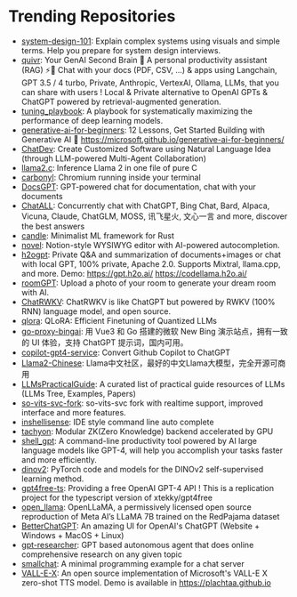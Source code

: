 # Trending Repositories

- [system-design-101](https://github.com/ByteByteGoHq/system-design-101): Explain complex systems using visuals and simple terms. Help you prepare for system design interviews.
- [quivr](https://github.com/QuivrHQ/quivr): Your GenAI Second Brain 🧠  A personal productivity assistant (RAG) ⚡️🤖 Chat with your docs (PDF, CSV, ...)  & apps using Langchain, GPT 3.5 / 4 turbo, Private, Anthropic, VertexAI, Ollama, LLMs, that you can share with users !  Local & Private alternative to OpenAI GPTs & ChatGPT powered by retrieval-augmented generation.
- [tuning_playbook](https://github.com/google-research/tuning_playbook): A playbook for systematically maximizing the performance of deep learning models.
- [generative-ai-for-beginners](https://github.com/microsoft/generative-ai-for-beginners): 12 Lessons, Get Started Building with Generative AI  🔗 https://microsoft.github.io/generative-ai-for-beginners/
- [ChatDev](https://github.com/OpenBMB/ChatDev): Create Customized Software using Natural Language Idea (through LLM-powered Multi-Agent Collaboration)
- [llama2.c](https://github.com/karpathy/llama2.c): Inference Llama 2 in one file of pure C
- [carbonyl](https://github.com/fathyb/carbonyl): Chromium running inside your terminal
- [DocsGPT](https://github.com/arc53/DocsGPT): GPT-powered chat for documentation, chat with your documents
- [ChatALL](https://github.com/sunner/ChatALL):  Concurrently chat with ChatGPT, Bing Chat, Bard, Alpaca, Vicuna, Claude, ChatGLM, MOSS, 讯飞星火, 文心一言 and more, discover the best answers
- [candle](https://github.com/huggingface/candle): Minimalist ML framework for Rust
- [novel](https://github.com/steven-tey/novel): Notion-style WYSIWYG editor with AI-powered autocompletion.
- [h2ogpt](https://github.com/h2oai/h2ogpt): Private Q&A and summarization of documents+images or chat with local GPT, 100% private, Apache 2.0. Supports Mixtral, llama.cpp, and more. Demo: https://gpt.h2o.ai/ https://codellama.h2o.ai/
- [roomGPT](https://github.com/Nutlope/roomGPT): Upload a photo of your room to generate your dream room with AI.
- [ChatRWKV](https://github.com/BlinkDL/ChatRWKV): ChatRWKV is like ChatGPT but powered by RWKV (100% RNN) language model, and open source.
- [qlora](https://github.com/artidoro/qlora): QLoRA: Efficient Finetuning of Quantized LLMs
- [go-proxy-bingai](https://github.com/adams549659584/go-proxy-bingai): 用 Vue3 和 Go 搭建的微软 New Bing 演示站点，拥有一致的 UI 体验，支持 ChatGPT 提示词，国内可用。
- [copilot-gpt4-service](https://github.com/aaamoon/copilot-gpt4-service): Convert Github Copilot to ChatGPT
- [Llama2-Chinese](https://github.com/LlamaFamily/Llama2-Chinese): Llama中文社区，最好的中文Llama大模型，完全开源可商用
- [LLMsPracticalGuide](https://github.com/Mooler0410/LLMsPracticalGuide): A curated list of practical guide resources of LLMs (LLMs Tree, Examples, Papers)
- [so-vits-svc-fork](https://github.com/voicepaw/so-vits-svc-fork): so-vits-svc fork with realtime support, improved interface and more features.
- [inshellisense](https://github.com/microsoft/inshellisense): IDE style command line auto complete
- [tachyon](https://github.com/kroma-network/tachyon): Modular ZK(Zero Knowledge) backend accelerated by GPU
- [shell_gpt](https://github.com/TheR1D/shell_gpt): A command-line productivity tool powered by AI large language models like GPT-4, will help you accomplish your tasks faster and more efficiently.
- [dinov2](https://github.com/facebookresearch/dinov2): PyTorch code and models for the DINOv2 self-supervised learning method.
- [gpt4free-ts](https://github.com/xiangsx/gpt4free-ts): Providing a free OpenAI GPT-4 API !   This is a replication project for the typescript version of xtekky/gpt4free
- [open_llama](https://github.com/openlm-research/open_llama): OpenLLaMA, a permissively licensed open source reproduction of Meta AI’s LLaMA 7B trained on the RedPajama dataset
- [BetterChatGPT](https://github.com/ztjhz/BetterChatGPT): An amazing UI for OpenAI's ChatGPT (Website + Windows + MacOS + Linux)
- [gpt-researcher](https://github.com/assafelovic/gpt-researcher): GPT based autonomous agent that does online comprehensive research on any given topic
- [smallchat](https://github.com/antirez/smallchat): A minimal programming example for a chat server
- [VALL-E-X](https://github.com/Plachtaa/VALL-E-X): An open source implementation of Microsoft's VALL-E X zero-shot TTS model. Demo is available in https://plachtaa.github.io
